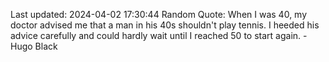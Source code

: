 Last updated: 2024-04-02 17:30:44
Random Quote: When I was 40, my doctor advised me that a man in his 40s shouldn't play tennis. I heeded his advice carefully and could hardly wait until I reached 50 to start again. - Hugo Black